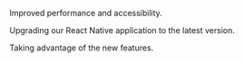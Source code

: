 Improved performance and accessibility.

Upgrading our React Native application to the latest version.

Taking advantage of the new features.